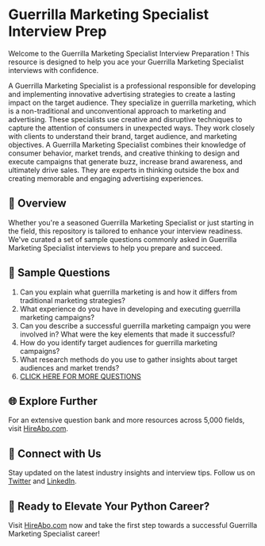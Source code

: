 # Guerrilla Marketing Specialist Interview Prep

Welcome to the Guerrilla Marketing Specialist Interview Preparation ! This resource is designed to help you ace your Guerrilla Marketing Specialist interviews with confidence.

A Guerrilla Marketing Specialist is a professional responsible for developing and implementing innovative advertising strategies to create a lasting impact on the target audience. They specialize in guerrilla marketing, which is a non-traditional and unconventional approach to marketing and advertising. These specialists use creative and disruptive techniques to capture the attention of consumers in unexpected ways. They work closely with clients to understand their brand, target audience, and marketing objectives. A Guerrilla Marketing Specialist combines their knowledge of consumer behavior, market trends, and creative thinking to design and execute campaigns that generate buzz, increase brand awareness, and ultimately drive sales. They are experts in thinking outside the box and creating memorable and engaging advertising experiences.

## 🚀 Overview

Whether you're a seasoned Guerrilla Marketing Specialist or just starting in the field, this repository is tailored to enhance your interview readiness. We've curated a set of sample questions commonly asked in Guerrilla Marketing Specialist interviews to help you prepare and succeed.

## 📝 Sample Questions

1. Can you explain what guerrilla marketing is and how it differs from traditional marketing strategies?
2. What experience do you have in developing and executing guerrilla marketing campaigns?
3. Can you describe a successful guerrilla marketing campaign you were involved in? What were the key elements that made it successful?
4. How do you identify target audiences for guerrilla marketing campaigns?
5. What research methods do you use to gather insights about target audiences and market trends?
6. [CLICK HERE FOR MORE QUESTIONS](https://hireabo.com/job/8_3_37/Guerrilla%20Marketing%20Specialist)

## 🌐 Explore Further

For an extensive question bank and more resources across 5,000 fields, visit [HireAbo.com](https://www.hireabo.com).

## 📱 Connect with Us

Stay updated on the latest industry insights and interview tips. Follow us on [Twitter](https://twitter.com/hireabo) and [LinkedIn](https://www.linkedin.com/in/hire-abo-3609972a8/).

## 🚀 Ready to Elevate Your Python Career?

Visit [HireAbo.com](https://www.hireabo.com) now and take the first step towards a successful Guerrilla Marketing Specialist career!